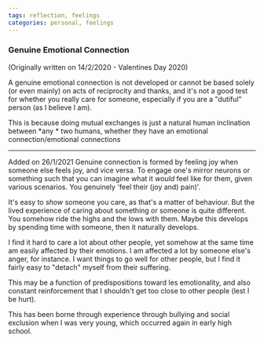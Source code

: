 ```yaml
---
tags: reflection, feelings
categories: personal, feelings
---
```



### Genuine Emotional Connection

(Originally written on 14/2/2020 - Valentines Day 2020)

A genuine emotional connection is not developed or cannot be based solely (or even mainly) on acts of reciprocity and thanks, and it's not a good test for whether you really care for someone, especially if you are a "dutiful" person (as I believe I am).

This is because doing mutual exchanges is just a natural human inclination between *any * two humans, whether they have an emotional connection/emotional connections

---
Added on 26/1/2021
Genuine connection is formed by feeling joy when someone else feels joy, and vice versa. To engage one's mirror neurons or something such that you can imagine what it *would* feel like for them, given various scenarios. You genuinely 'feel their (joy and) pain)'.

It's easy to _show_ someone you care, as that's a matter of behaviour. But the lived experience of caring about something or someone is quite different. You somehow ride the highs and the lows with them. Maybe this develops by spending time with someone, then it naturally develops.

I find it hard to care a lot about other people, yet somehow at the same time am easily affected by their emotions. I am affected a lot by someone else's anger, for instance. I want things to go well for other people, but I find it fairly easy to "detach" myself from their suffering.

This may be a function of predispositions toward les emotionality, and also constant reinforcement that I shouldn't get too close to other people (lest I be hurt). 

This has been borne through experience through bullying and social exclusion when I was very young, which occurred again in early high school.
